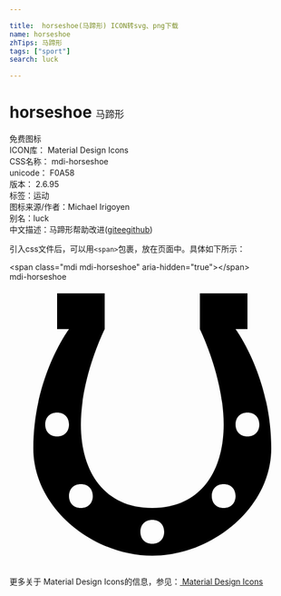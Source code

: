 ```yaml
---

title:  horseshoe(马蹄形) ICON转svg、png下载
name: horseshoe
zhTips: 马蹄形
tags: ["sport"]
search: luck

---
```


# horseshoe  <small style="font-size: 60%;font-weight: 100">马蹄形</small>


<div class="detail-page">
<p>
<span><span class="badge-success badge">免费图标</span> </span>
<br/>
<span>
ICON库：
<span class="badge-secondary badge">Material Design Icons</span> 
</span>
<br/>
<span>
CSS名称：
<span class="badge-secondary badge">mdi-horseshoe</span> 
</span>
<br/>
<span>
unicode：
<span class="badge-secondary badge">F0A58</span> 
<copy-btn content='F0A58' btn-title=""></copy-btn>
<copy-btn :content='String.fromCodePoint(parseInt("F0A58", 16))' btn-title="复制U"></copy-btn>
</span>
<br/>
<span>
版本：
<span class="badge-secondary badge">2.6.95</span> 
</span><br/><span>标签：<span class="badge-light badge"><router-link to="/tags/sport.html">运动</router-link></span></span>
<br/>
<span>图标来源/作者：<span class="badge-light badge">Michael Irigoyen</span></span> 
<br/>
<span>别名：<span class="badge-light badge">luck</span></span><br/><span class="zh-detail">中文描述：<span class="badge-primary badge">马蹄形</span><span class="help-link"><span>帮助改进</span>(<a href="https://gitee.com/liuwave/icon-helper/edit/master/json/material/horseshoe.json" target="_blank" rel="noopener noreferrer">gitee</a><a href="https://github.com/liuwave/icon-helper/edit/master/json/material/horseshoe.json" target="_blank" rel="noopener noreferrer">github</a></span>)</span><br/>
</p>
</div>
<div class="alert alert-dark">
  <i class="mdi mdi-horseshoe mdi-48px"></i>
  <i class="mdi mdi-horseshoe mdi-36px"></i>
  <i class="mdi mdi-horseshoe mdi-24px"></i>
  <i class="mdi mdi-horseshoe mdi-18px"></i>
</div>
<div>
  <p>引入css文件后，可以用<code>&lt;span&gt;</code>包裹，放在页面中。具体如下所示：    
  </p>
  <div class="alert alert-primary" style="font-size: 14px">
    &lt;span class="mdi mdi-horseshoe" aria-hidden="true"&gt;&lt;/span&gt;
    <copy-btn content='<span class="mdi mdi-horseshoe" aria-hidden="true"></span>'></copy-btn>
  </div>
  <div class="alert alert-secondary">
    <i class="mdi mdi-horseshoe"
    style="font-size: 24px"
    aria-hidden="true"></i> mdi-horseshoe
    <copy-btn content="mdi-horseshoe" btn-title="复制图标名称"></copy-btn>
  </div>
</div>
<div id="svg" class="svg-wrap">
<svg xmlns="http://www.w3.org/2000/svg" viewBox="0 0 24 24"><path d="M19,4H20V1H16V4C16,4 18,8 18,12C18,16 16,19 12,19C8,19 6,16 6,12C6,8 8,4 8,4V1H4V4H5C5,4 2,8 2,14C2,19 7,23 12,23C17,23 22,19 22,14C22,8 19,4 19,4M4,13C3.4,13 3,12.6 3,12C3,11.4 3.4,11 4,11C4.6,11 5,11.4 5,12C5,12.6 4.6,13 4,13M6,19C5.4,19 5,18.6 5,18C5,17.4 5.4,17 6,17C6.6,17 7,17.4 7,18C7,18.6 6.6,19 6,19M12,22C11.4,22 11,21.6 11,21C11,20.4 11.4,20 12,20C12.6,20 13,20.4 13,21C13,21.6 12.6,22 12,22M18,19C17.4,19 17,18.6 17,18C17,17.4 17.4,17 18,17C18.6,17 19,17.4 19,18C19,18.6 18.6,19 18,19M20,13C19.4,13 19,12.6 19,12C19,11.4 19.4,11 20,11C20.6,11 21,11.4 21,12C21,12.6 20.6,13 20,13Z" /></svg>
</div>
<detail full-name='mdi-horseshoe'></detail>
    
<div><p>更多关于 Material Design Icons的信息，参见：<a target="_blank" href="https://iconhelper.cn/material.html"> Material Design Icons</a>
</p></div>
